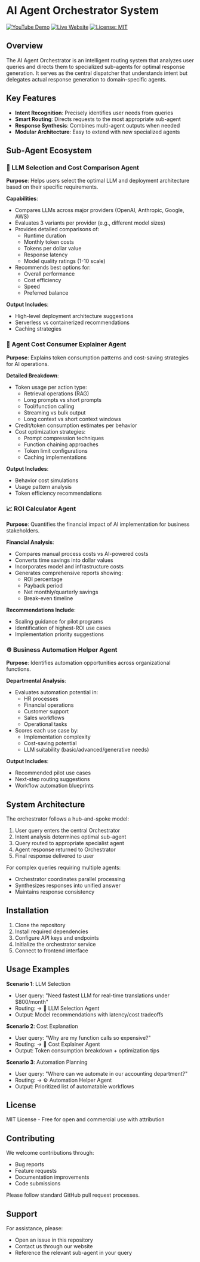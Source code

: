 # AI Agent Orchestrator System

[![YouTube Demo](https://img.shields.io/badge/YouTube-Demo-red)](https://www.youtube.com/watch?v=9X5VKs_GZ9M&t=1s)
[![Live Website](https://img.shields.io/badge/Live-Website-green)](https://al-cost-optimization-advisor-agent.vercel.app/)
[![License: MIT](https://img.shields.io/badge/License-MIT-yellow.svg)](https://opensource.org/licenses/MIT)


## Overview

The AI Agent Orchestrator is an intelligent routing system that analyzes user queries and directs them to specialized sub-agents for optimal response generation. It serves as the central dispatcher that understands intent but delegates actual response generation to domain-specific agents.

## Key Features

- **Intent Recognition**: Precisely identifies user needs from queries
- **Smart Routing**: Directs requests to the most appropriate sub-agent
- **Response Synthesis**: Combines multi-agent outputs when needed
- **Modular Architecture**: Easy to extend with new specialized agents

## Sub-Agent Ecosystem

### 🤖 LLM Selection and Cost Comparison Agent

**Purpose**: Helps users select the optimal LLM and deployment architecture based on their specific requirements.

**Capabilities**:
- Compares LLMs across major providers (OpenAI, Anthropic, Google, AWS)
- Evaluates 3 variants per provider (e.g., different model sizes)
- Provides detailed comparisons of:
  - Runtime duration
  - Monthly token costs
  - Tokens per dollar value
  - Response latency
  - Model quality ratings (1-10 scale)
- Recommends best options for:
  - Overall performance
  - Cost efficiency
  - Speed
  - Preferred balance

**Output Includes**:
- High-level deployment architecture suggestions
- Serverless vs containerized recommendations
- Caching strategies

### 💸 Agent Cost Consumer Explainer Agent

**Purpose**: Explains token consumption patterns and cost-saving strategies for AI operations.

**Detailed Breakdown**:
- Token usage per action type:
  - Retrieval operations (RAG)
  - Long prompts vs short prompts
  - Tool/function calling
  - Streaming vs bulk output
  - Long context vs short context windows
- Credit/token consumption estimates per behavior
- Cost optimization strategies:
  - Prompt compression techniques
  - Function chaining approaches
  - Token limit configurations
  - Caching implementations

**Output Includes**:
- Behavior cost simulations
- Usage pattern analysis
- Token efficiency recommendations

### 📈 ROI Calculator Agent

**Purpose**: Quantifies the financial impact of AI implementation for business stakeholders.

**Financial Analysis**:
- Compares manual process costs vs AI-powered costs
- Converts time savings into dollar values
- Incorporates model and infrastructure costs
- Generates comprehensive reports showing:
  - ROI percentage
  - Payback period
  - Net monthly/quarterly savings
  - Break-even timeline

**Recommendations Include**:
- Scaling guidance for pilot programs
- Identification of highest-ROI use cases
- Implementation priority suggestions

### ⚙️ Business Automation Helper Agent

**Purpose**: Identifies automation opportunities across organizational functions.

**Departmental Analysis**:
- Evaluates automation potential in:
  - HR processes
  - Financial operations
  - Customer support
  - Sales workflows
  - Operational tasks
- Scores each use case by:
  - Implementation complexity
  - Cost-saving potential
  - LLM suitability (basic/advanced/generative needs)

**Output Includes**:
- Recommended pilot use cases
- Next-step routing suggestions
- Workflow automation blueprints

## System Architecture

The orchestrator follows a hub-and-spoke model:
1. User query enters the central Orchestrator
2. Intent analysis determines optimal sub-agent
3. Query routed to appropriate specialist agent
4. Agent response returned to Orchestrator
5. Final response delivered to user

For complex queries requiring multiple agents:
- Orchestrator coordinates parallel processing
- Synthesizes responses into unified answer
- Maintains response consistency

## Installation

1. Clone the repository
2. Install required dependencies
3. Configure API keys and endpoints
4. Initialize the orchestrator service
5. Connect to frontend interface

## Usage Examples

**Scenario 1**: LLM Selection
- User query: "Need fastest LLM for real-time translations under $800/month"
- Routing: → 🤖 LLM Selection Agent
- Output: Model recommendations with latency/cost tradeoffs

**Scenario 2**: Cost Explanation
- User query: "Why are my function calls so expensive?"
- Routing: → 💸 Cost Explainer Agent
- Output: Token consumption breakdown + optimization tips

**Scenario 3**: Automation Planning
- User query: "Where can we automate in our accounting department?"
- Routing: → ⚙️ Automation Helper Agent
- Output: Prioritized list of automatable workflows

## License

MIT License - Free for open and commercial use with attribution

## Contributing

We welcome contributions through:
- Bug reports
- Feature requests
- Documentation improvements
- Code submissions

Please follow standard GitHub pull request processes.

## Support

For assistance, please:
- Open an issue in this repository
- Contact us through our website
- Reference the relevant sub-agent in your query
